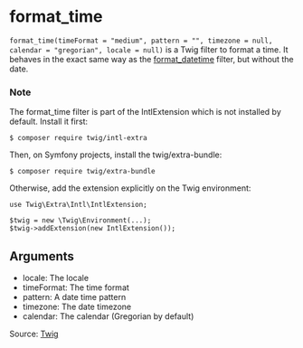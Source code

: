 # format_time

`format_time(timeFormat = "medium", pattern = "", timezone = null, calendar = "gregorian", locale = null)` is a Twig
filter to format a time. It behaves in the exact same way as
the [format_datetime](https://twig.symfony.com/doc/3.x/filters/format_datetime.html) filter, but without the date.

### Note

The format_time filter is part of the IntlExtension which is not installed by default. Install it first:

```
$ composer require twig/intl-extra
```

Then, on Symfony projects, install the twig/extra-bundle:

```
$ composer require twig/extra-bundle
```

Otherwise, add the extension explicitly on the Twig environment:

```
use Twig\Extra\Intl\IntlExtension;

$twig = new \Twig\Environment(...);
$twig->addExtension(new IntlExtension());
```

## Arguments

- locale: The locale
- timeFormat: The time format
- pattern: A date time pattern
- timezone: The date timezone
- calendar: The calendar (Gregorian by default)

Source: [Twig](https://twig.symfony.com/format_time)
